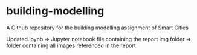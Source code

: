 # building-modelling
A Github repository for the building modelling assignment of Smart Cities  

Updated.ipynb => Jupyter notebook file containing the report
img folder => folder containing all images referenced in the report
